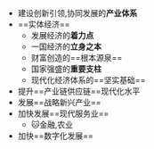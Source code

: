 - 建设创新引领,协同发展的**产业体系**
- ==实体经济==
	- 发展经济的**着力点**
	- 一国经济的**立身之本**
	- 财富创造的==根本源泉==
	- 国家强盛的**重要支柱**
	- 现代化经济体系的==坚实基础==
- 提升==产业链供应链==现代化水平
- 发展==战略新兴产业==
- 加快发展==现代服务业==
	- 🐱金融,农业 
- 加快==数字化发展==